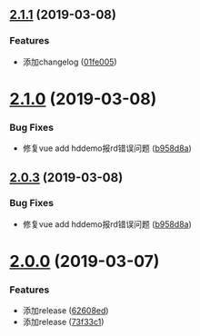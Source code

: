 ## [2.1.1](https://github.com/chenweifang4/vue-cli-plugin-hddemo/compare/v2.1.0...v2.1.1) (2019-03-08)


### Features

* 添加changelog ([01fe005](https://github.com/chenweifang4/vue-cli-plugin-hddemo/commit/01fe005))



# [2.1.0](https://github.com/chenweifang4/vue-cli-plugin-hddemo/compare/v2.0.0...v2.1.0) (2019-03-08)


### Bug Fixes

* 修复vue add hddemo报rd错误问题 ([b958d8a](https://github.com/chenweifang4/vue-cli-plugin-hddemo/commit/b958d8a))



## [2.0.3](https://github.com/chenweifang4/vue-cli-plugin-hddemo/compare/v2.0.0...v2.0.3) (2019-03-08)


### Bug Fixes

* 修复vue add hddemo报rd错误问题 ([b958d8a](https://github.com/chenweifang4/vue-cli-plugin-hddemo/commit/b958d8a))



# [2.0.0](https://github.com/chenweifang4/vue-cli-plugin-hddemo/compare/v1.5.1...v2.0.0) (2019-03-07)


### Features

* 添加release ([62608ed](https://github.com/chenweifang4/vue-cli-plugin-hddemo/commit/62608ed))
* 添加release ([73f33c1](https://github.com/chenweifang4/vue-cli-plugin-hddemo/commit/73f33c1))



